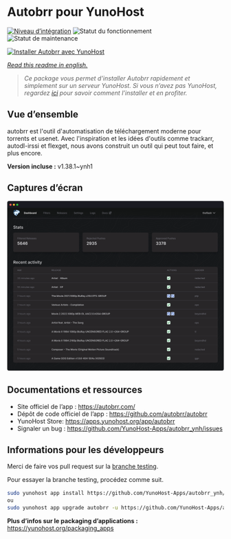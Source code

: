 <!--
N.B.: This README was automatically generated by https://github.com/YunoHost/apps/tree/master/tools/readme_generator
It shall NOT be edited by hand.
-->

# Autobrr pour YunoHost

[![Niveau d’intégration](https://dash.yunohost.org/integration/autobrr.svg)](https://dash.yunohost.org/appci/app/autobrr) ![Statut du fonctionnement](https://ci-apps.yunohost.org/ci/badges/autobrr.status.svg) ![Statut de maintenance](https://ci-apps.yunohost.org/ci/badges/autobrr.maintain.svg)

[![Installer Autobrr avec YunoHost](https://install-app.yunohost.org/install-with-yunohost.svg)](https://install-app.yunohost.org/?app=autobrr)

*[Read this readme in english.](./README.md)*

> *Ce package vous permet d’installer Autobrr rapidement et simplement sur un serveur YunoHost.
Si vous n’avez pas YunoHost, regardez [ici](https://yunohost.org/#/install) pour savoir comment l’installer et en profiter.*

## Vue d’ensemble

autobrr est l'outil d'automatisation de téléchargement moderne pour torrents et usenet. Avec l'inspiration et les idées d'outils comme trackarr, autodl-irssi et flexget, nous avons construit un outil qui peut tout faire, et plus encore.

**Version incluse :** v1.38.1~ynh1

## Captures d’écran

![Capture d’écran de Autobrr](./doc/screenshots/autobrr-front.png)

## Documentations et ressources

* Site officiel de l’app : <https://autobrr.com/>
* Dépôt de code officiel de l’app : <https://github.com/autobrr/autobrr>
* YunoHost Store: <https://apps.yunohost.org/app/autobrr>
* Signaler un bug : <https://github.com/YunoHost-Apps/autobrr_ynh/issues>

## Informations pour les développeurs

Merci de faire vos pull request sur la [branche testing](https://github.com/YunoHost-Apps/autobrr_ynh/tree/testing).

Pour essayer la branche testing, procédez comme suit.

``` bash
sudo yunohost app install https://github.com/YunoHost-Apps/autobrr_ynh/tree/testing --debug
ou
sudo yunohost app upgrade autobrr -u https://github.com/YunoHost-Apps/autobrr_ynh/tree/testing --debug
```

**Plus d’infos sur le packaging d’applications :** <https://yunohost.org/packaging_apps>